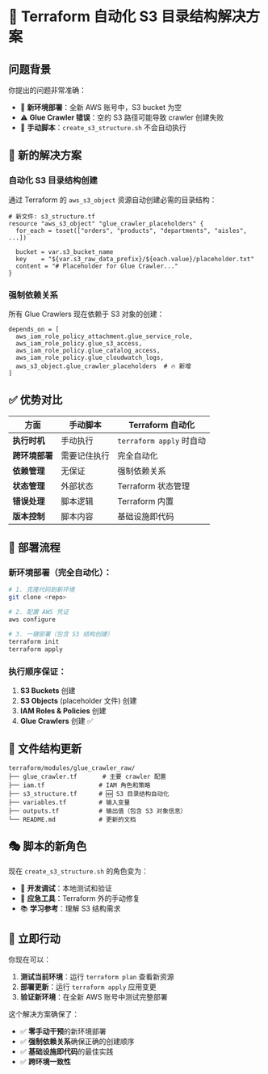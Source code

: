 # 🚀 Terraform 自动化 S3 目录结构解决方案

## 问题背景

你提出的问题非常准确：
- 🔄 **新环境部署**：全新 AWS 账号中，S3 bucket 为空
- ⚠️ **Glue Crawler 错误**：空的 S3 路径可能导致 crawler 创建失败  
- 📝 **手动脚本**：`create_s3_structure.sh` 不会自动执行

## 🎯 新的解决方案

### 自动化 S3 目录结构创建
通过 Terraform 的 `aws_s3_object` 资源自动创建必需的目录结构：

```hcl
# 新文件: s3_structure.tf
resource "aws_s3_object" "glue_crawler_placeholders" {
  for_each = toset(["orders", "products", "departments", "aisles", ...])
  
  bucket = var.s3_bucket_name
  key    = "${var.s3_raw_data_prefix}/${each.value}/placeholder.txt"
  content = "# Placeholder for Glue Crawler..."
}
```

### 强制依赖关系
所有 Glue Crawlers 现在依赖于 S3 对象的创建：

```hcl
depends_on = [
  aws_iam_role_policy_attachment.glue_service_role,
  aws_iam_role_policy.glue_s3_access,
  aws_iam_role_policy.glue_catalog_access,
  aws_iam_role_policy.glue_cloudwatch_logs,
  aws_s3_object.glue_crawler_placeholders  # 🔥 新增
]
```

## ✅ 优势对比

| 方面 | 手动脚本 | Terraform 自动化 |
|------|----------|------------------|
| **执行时机** | 手动执行 | `terraform apply` 时自动 |
| **跨环境部署** | 需要记住执行 | 完全自动化 |
| **依赖管理** | 无保证 | 强制依赖关系 |
| **状态管理** | 外部状态 | Terraform 状态管理 |
| **错误处理** | 脚本逻辑 | Terraform 内置 |
| **版本控制** | 脚本内容 | 基础设施即代码 |

## 🔄 部署流程

### 新环境部署（完全自动化）：
```bash
# 1. 克隆代码到新环境
git clone <repo>

# 2. 配置 AWS 凭证
aws configure

# 3. 一键部署（包含 S3 结构创建）
terraform init
terraform apply
```

### 执行顺序保证：
1. **S3 Buckets** 创建
2. **S3 Objects** (placeholder 文件) 创建  
3. **IAM Roles & Policies** 创建
4. **Glue Crawlers** 创建 ✅

## 📁 文件结构更新

```
terraform/modules/glue_crawler_raw/
├── glue_crawler.tf       # 主要 crawler 配置
├── iam.tf               # IAM 角色和策略
├── s3_structure.tf      # 🆕 S3 目录结构自动化
├── variables.tf         # 输入变量
├── outputs.tf           # 输出值（包含 S3 对象信息）
└── README.md            # 更新的文档
```

## 🎭 脚本的新角色

现在 `create_s3_structure.sh` 的角色变为：
- 🔧 **开发调试**：本地测试和验证
- 🚨 **应急工具**：Terraform 外的手动修复
- 📚 **学习参考**：理解 S3 结构需求

## 🚀 立即行动

你现在可以：
1. **测试当前环境**：运行 `terraform plan` 查看新资源
2. **部署更新**：运行 `terraform apply` 应用变更
3. **验证新环境**：在全新 AWS 账号中测试完整部署

这个解决方案确保了：
- ✅ **零手动干预**的新环境部署
- ✅ **强制依赖关系**确保正确的创建顺序
- ✅ **基础设施即代码**的最佳实践
- ✅ **跨环境一致性**
